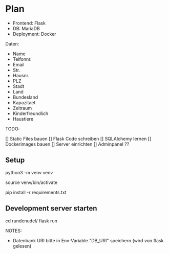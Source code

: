 # Plan

 * Frontend: Flask
 * DB: MariaDB
 * Deployment: Docker

Daten:
 * Name
 * Telfonnr.
 * Email
 * Str.
 * Hausnr.
 * PLZ
 * Stadt
 * Land
 * Bundesland
 * Kapazitaet
 * Zeitraum
 * Kinderfreundlich
 * Haustiere

TODO:

[] Static Files bauen
[] Flask Code schreiben
[] SQLAlchemy lernen
[] Dockerimages bauen
[] Server einrichten
[] Adminpanel ??


## Setup

python3 -m venv venv

source venv/bin/activate

pip install -r requirements.txt

## Development server starten

cd rundenudel/
flask run

NOTES:
 - Datenbank URI bitte in Env-Variable "DB_URI" speichern (wird von flask gelesen)
